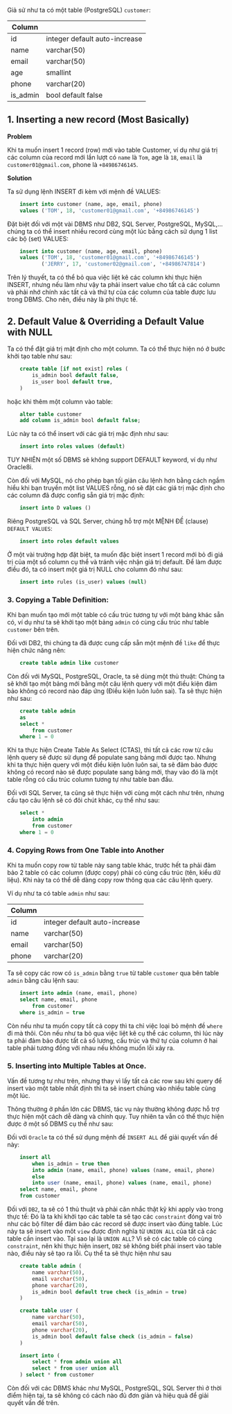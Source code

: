 Giả sử như ta có một table (PostgreSQL) `customer`:

| Column |                               |
| ------ | ----------------------------- |
| id     | integer default auto-increase |
| name   | varchar(50)                   |
| email  | varchar(50)                   |
| age    | smallint                      |
| phone  | varchar(20)                   |
| is_admin | bool default false			|

## 1. Inserting a new record (Most Basically)

**Problem**

Khi ta muốn insert 1 record (row) mới vào table Customer, ví dụ như giá trị các column của record mới lần lượt có `name` là `Tom`, age là `18`, `email` là `customer01@gmail.com`, phone là `+84986746145`.

**Solution**

Ta sử dụng lệnh INSERT đi kèm với mệnh đề VALUES:

```sql
	insert into customer (name, age, email, phone)
	values ('TOM', 18, 'customer01@gmail.com', '+84986746145')
```

Đặt biệt đối với một vài DBMS như DB2, SQL Server, PostgreSQL, MySQL,... chúng ta có thể
insert nhiều record cùng một lúc bằng cách sử dụng 1 list các bộ (set) VALUES:

```sql
	insert into customer (name, age, email, phone)
	values ('TOM', 18, 'customer01@gmail.com', '+84986746145')
		   ('JERRY', 17, 'customer02@gmail.com', '+84986747814')
```

Trên lý thuyết, ta có thể bỏ qua việc liệt kê các column khi thực hiện INSERT,
nhưng nếu làm như vậy ta phải insert value cho tất cả các column và phải nhớ chính xác
tất cả và thứ tự của các column của table được lưu trong DBMS. Cho nên, điều này là phi thực tế.

## 2. Default Value & Overriding a Default Value with NULL

Ta có thể đặt giá trị mặt định cho một column.
Ta có thể thực hiện nó ở bước khởi tạo table như sau: 

```sql
    create table [if not exist] roles (
		is_admin bool default false,
		is_user bool default true,
	)
```

hoặc khi thêm một column vào table: 

```sql
	alter table customer
	add column is_admin bool default false;
```

Lúc này ta có thể insert với các giá trị mặc định như sau:

```sql
	insert into roles values (default)
```

TUY NHIÊN một số DBMS sẽ không support DEFAULT keyword, ví dụ như Oracle8i.

Còn đối với MySQL, nó cho phép bạn tối giản câu lệnh hơn bằng cách ngầm hiểu khi bạn truyền một list VALUES rỗng, nó sẽ đặt các giá trị mặc định cho các column đã được config sẵn giá trị mặc định:

```sql
	insert into D values ()
```

Riêng PostgreSQL và SQL Server, chúng hỗ trợ một MỆNH ĐỀ (clause) `DEFAULT VALUES`:

```sql
	insert into roles default values
```

Ở một vài trường hợp đặt biệt, ta muốn đặc biệt insert 1 record mới bỏ đi giá trị của một số column cụ thể và tránh việc nhận giá trị default. Để làm được điều đó, ta có insert một giá trị NULL cho column đó như sau:

```sql
	insert into rules (is_user) values (null)
```

### 3. Copying a Table Definition:

Khi bạn muốn tạo mới một table có cấu trúc tương tự với một bảng khác sẵn có, ví dụ như ta sẽ khởi tạo một bảng `admin` có cùng cấu trúc như table `customer` bên trên.

Đối với DB2, thì chúng ta đã được cung cấp sẵn một mệnh đề `like` để thực hiện chức năng nên:

```sql
	create table admin like customer
```

Còn đối với MySQL, PostgreSQL, Oracle, ta sẽ dùng một thủ thuật: Chúng ta sẽ khởi tạo một bảng mới bằng một câu lệnh query với một điều kiện đảm bảo không có record nào đáp ứng
(Điều kiện luôn luôn sai). Ta sẽ thực hiện như sau:

```sql
	create table admin
	as 
	select *
		from customer
	where 1 = 0
```

Khi ta thực hiện Create Table As Select (CTAS), thì tất cả các row từ câu lệnh query sẽ được sử dụng để populate sang bảng mới được tạo. Nhưng khi ta thực hiện query với một điều kiện 
luôn luôn sai, ta sẽ đảm bảo được không có record nào sẽ được populate sang bảng mới, thay vào đó là một table rỗng có cấu trúc column tương tự như table ban đầu.

Đối với SQL Server, ta cũng sẽ thực hiện với cùng một cách như trên, nhưng cấu tạo câu lệnh sẽ có đôi chút khác, cụ thể như sau: 

```sql
	select *
		into admin
		from customer
	where 1 = 0
```

### 4. Copying Rows from One Table into Another

Khi ta muốn copy row từ table này sang table khác, trước hết ta phải đảm bảo 2 table có các column (được copy) phải có cùng cấu trúc (tên, kiểu dữ liệu). Khi này ta có thể dễ dàng
copy row thông qua các câu lệnh query.

Ví dụ như ta có table `admin` như sau:

| Column |                               |
| ------ | ----------------------------- |
| id     | integer default auto-increase |
| name   | varchar(50)                   |
| email  | varchar(50)                   |
| phone  | varchar(20)                   |

Ta sẽ copy các row có `is_admin` bằng `true` từ table `customer` qua bên table `admin` bằng câu lệnh sau:

```sql
	insert into admin (name, email, phone)
	select name, email, phone
		from customer
	where is_admin = true
```

Còn nếu như ta muốn copy tất cả copy thì ta chỉ việc loại bỏ mệnh đề `where` đi mà thôi. Còn nếu như ta bỏ qua việc liệt kê cụ thể các column, thì lúc này ta phải đảm bảo được
tất cả số lương, cấu trúc và thứ tự của column ở hai table phải tương đồng với nhau nếu không muốn lỗi xảy ra.

### 5. Inserting into Multiple Tables at Once.

Vấn đề tương tự như trên, nhưng thay vì lấy tất cả các row sau khi query để insert vào một table nhất định thì ta sẽ insert chúng vào nhiều table cùng
một lúc.

Thông thường ở phần lớn các DBMS, tác vụ này thường không được hỗ trợ thực hiện một cách dễ dàng và chính quy. Tuy nhiên ta vẫn có thể thực hiện được
ở một số DBMS cụ thể như sau:

Đối với `Oracle` ta có thể sử dụng mệnh đề `INSERT ALL` để giải quyết vấn đề này:

```sql
	insert all
		when is_admin = true then
		into admin (name, email, phone) values (name, email, phone)
		else
		into user (name, email, phone) values (name, email, phone)
	select name, email, phone
	from customer
```

Đối với `DB2`, ta sẽ có 1 thủ thuật và phải cân nhắc thật kỹ khi apply vào trong thực tế: Đó là ta khi khởi tạo các table ta sẽ tạo các `constraint` đóng vai trò như các bộ filter để đảm bảo các record sẽ được insert vào đúng table. Lúc này ta sẽ insert vào môt `view` được định nghĩa từ `UNION ALL` của tất cả các table cần insert vào. Tại sao lại là `UNION ALL`? Vì sẽ có các table có cùng `constraint`, nên khi thực hiện insert, `DB2` sẽ không biết phải insert vào table nào, điều này sẽ tạo ra lỗi. Cụ thể ta sẽ thực hiện như sau

```sql
	create table admin (
		name varchar(50),
		email varchar(50),
		phone varchar(20),
		is_admin bool default true check (is_admin = true)
	)

	create table user (
		name varchar(50),
		email varchar(50),
		phone varchar(20),
		is_admin bool default false check (is_admin = false)
	)

	insert into (
		select * from admin union all
		select * from user union all
	) select * from customer
```

Còn đối với các DBMS khác như MySQL, PostgreSQL, SQL Server thì ở thời điểm hiện tại, ta sẽ không có cách nào đủ đơn giản và hiệu quả để giải quyết vấn đề trên.
